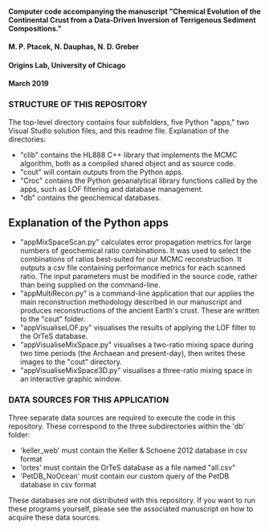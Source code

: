 #### Computer code accompanying the manuscript "Chemical Evolution of the Continental Crust from a Data-Driven Inversion of Terrigenous Sediment Compositions."
#### M. P. Ptacek, N. Dauphas, N. D. Greber
#### Origins Lab, University of Chicago
#### March 2019

### STRUCTURE OF THIS REPOSITORY
 The top-level directory contains four subfolders, five Python "apps," two Visual Studio solution files, and this readme file.
 Explanation of the directories:
 - "clib" contains the HL888 C++ library that implements the MCMC algorithm, both as a compiled shared object and as source code.
 - "cout" will contain outputs from the Python apps.
 - "Croc" contains the Python geoanalytical library functions called by the apps, such as LOF filtering and database management.
 - "db" contains the geochemical databases.

 ## Explanation of the Python apps
 - "appMixSpaceScan.py" calculates error propagation metrics for large numbers of geochemical ratio combinations. It was used to select the combinations of ratios best-suited for our MCMC reconstruction. It outputs a csv file containing performance metrics for each scanned ratio. The input parameters must be modified in the source code, rather than being supplied on the command-line.
 - "appMultiRecon.py" is a command-line application that our applies the main reconstruction methodology described in our manuscript and produces reconstructions of the ancient Earth's crust. These are written to the "cout" folder.
 - "appVisualiseLOF.py" visualises the results of applying the LOF filter to the OrTeS database.
 - "appVisualiseMixSpace.py" visualises a two-ratio mixing space during two time periods (the Archaean and present-day), then writes these images to the "cout" directory.
 - "appVisualiseMixSpace3D.py" visualises a three-ratio mixing space in an interactive graphic window.

### DATA SOURCES FOR THIS APPLICATION
  Three separate data sources are required to execute the code in this repository. These correspond to the three subdirectories within the 'db' folder:
  - 'keller_web' must contain the Keller & Schoene 2012 database in csv format
  - 'ortes' must contain the OrTeS database as a file named "all.csv"
  - 'PetDB_NoOcean' must contain our custom query of the PetDB database in csv format
  
  These databases are not distributed with this repository. If you want to run these programs yourself, please see the associated manuscript on how to acquire these data sources.
 
